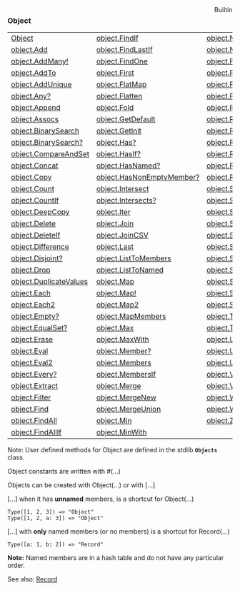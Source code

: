 <div style="float:right"><span class="builtin">Builtin</span></div>

### Object

|     |     |     |
| --- | --- | --- |
| [Object](<Object/Object.md>) | [object.FindIf](<Object/object.FindIf.md>) | [object.NotEmpty?](<Object/object.NotEmpty?.md>) |
| [object.Add](<Object/object.Add.md>) | [object.FindLastIf](<Object/object.FindLastIf.md>) | [object.Nth](<Object/object.Nth.md>) |
| [object.AddMany!](<Object/object.AddMany!.md>) | [object.FindOne](<Object/object.FindOne.md>) | [object.PopFirst](<Object/object.PopFirst.md>) |
| [object.AddTo](<Object/object.AddTo.md>) | [object.First](<Object/object.First.md>) | [object.PopLast](<Object/object.PopLast.md>) |
| [object.AddUnique](<Object/object.AddUnique.md>) | [object.FlatMap](<Object/object.FlatMap.md>) | [object.Project](<Object/object.Project.md>) |
| [object.Any?](<Object/object.Any?.md>) | [object.Flatten](<Object/object.Flatten.md>) | [object.ProjectValues](<Object/object.ProjectValues.md>) |
| [object.Append](<Object/object.Append.md>) | [object.Fold](<Object/object.Fold.md>) | [object.RandVal](<Object/object.RandVal.md>) |
| [object.Assocs](<Object/object.Assocs.md>) | [object.GetDefault](<Object/object.GetDefault.md>) | [object.Readonly?](<Object/object.Readonly?.md>) |
| [object.BinarySearch](<Object/object.BinarySearch.md>) | [object.GetInit](<Object/object.GetInit.md>) | [object.Reduce](<Object/object.Reduce.md>) |
| [object.BinarySearch?](<Object/object.BinarySearch?.md>) | [object.Has?](<Object/object.Has?.md>) | [object.Remove](<Object/object.Remove.md>) |
| [object.CompareAndSet](<Object/object.CompareAndSet.md>) | [object.HasIf?](<Object/object.HasIf?.md>) | [object.RemoveIf](<Object/object.RemoveIf.md>) |
| [object.Concat](<Object/object.Concat.md>) | [object.HasNamed?](<Object/object.HasNamed?.md>) | [object.Replace](<Object/object.Replace.md>) |
| [object.Copy](<Object/object.Copy.md>) | [object.HasNonEmptyMember?](<Object/object.HasNonEmptyMember?.md>) | [object.Reverse!](<Object/object.Reverse!.md>) |
| [object.Count](<Object/object.Count.md>) | [object.Intersect](<Object/object.Intersect.md>) | [object.Set_default](<Object/object.Set_default.md>) |
| [object.CountIf](<Object/object.CountIf.md>) | [object.Intersects?](<Object/object.Intersects?.md>) | [object.Set_readonly](<Object/object.Set_readonly.md>) |
| [object.DeepCopy](<Object/object.DeepCopy.md>) | [object.Iter](<Object/object.Iter.md>) | [object.Shuffle!](<Object/object.Shuffle!.md>) |
| [object.Delete](<Object/object.Delete.md>) | [object.Join](<Object/object.Join.md>) | [object.Size](<Object/object.Size.md>) |
| [object.DeleteIf](<Object/object.DeleteIf.md>) | [object.JoinCSV](<Object/object.JoinCSV.md>) | [object.Sort!](<Object/object.Sort!.md>) |
| [object.Difference](<Object/object.Difference.md>) | [object.Last](<Object/object.Last.md>) | [object.SortWith!](<Object/object.SortWith!.md>) |
| [object.Disjoint?](<Object/object.Disjoint?.md>) | [object.ListToMembers](<Object/object.ListToMembers.md>) | [object.Sorted?](<Object/object.Sorted?.md>) |
| [object.Drop](<Object/object.Drop.md>) | [object.ListToNamed](<Object/object.ListToNamed.md>) | [object.Subset?](<Object/object.Subset?.md>) |
| [object.DuplicateValues](<Object/object.DuplicateValues.md>) | [object.Map](<Object/object.Map.md>) | [object.Sum](<Object/object.Sum.md>) |
| [object.Each](<Object/object.Each.md>) | [object.Map!](<Object/object.Map!.md>) | [object.SumWith](<Object/object.SumWith.md>) |
| [object.Each2](<Object/object.Each2.md>) | [object.Map2](<Object/object.Map2.md>) | [object.Swap](<Object/object.Swap.md>) |
| [object.Empty?](<Object/object.Empty?.md>) | [object.MapMembers](<Object/object.MapMembers.md>) | [object.Take](<Object/object.Take.md>) |
| [object.EqualSet?](<Object/object.EqualSet?.md>) | [object.Max](<Object/object.Max.md>) | [object.Trim!](<Object/object.Trim!.md>) |
| [object.Erase](<Object/object.Erase.md>) | [object.MaxWith](<Object/object.MaxWith.md>) | [object.Union](<Object/object.Union.md>) |
| [object.Eval](<Object/object.Eval.md>) | [object.Member?](<Object/object.Member?.md>) | [object.Unique!](<Object/object.Unique!.md>) |
| [object.Eval2](<Object/object.Eval2.md>) | [object.Members](<Object/object.Members.md>) | [object.UniqueValues](<Object/object.UniqueValues.md>) |
| [object.Every?](<Object/object.Every?.md>) | [object.MembersIf](<Object/object.MembersIf.md>) | [object.Val_or_func](<Object/object.Val_or_func.md>) |
| [object.Extract](<Object/object.Extract.md>) | [object.Merge](<Object/object.Merge.md>) | [object.Values](<Object/object.Values.md>) |
| [object.Filter](<Object/object.Filter.md>) | [object.MergeNew](<Object/object.MergeNew.md>) | [object.Without](<Object/object.Without.md>) |
| [object.Find](<Object/object.Find.md>) | [object.MergeUnion](<Object/object.MergeUnion.md>) | [object.WithoutFields](<Object/object.WithoutFields.md>) |
| [object.FindAll](<Object/object.FindAll.md>) | [object.Min](<Object/object.Min.md>) | [object.Zip](<Object/object.Zip.md>) |
| [object.FindAllIf](<Object/object.FindAllIf.md>) | [object.MinWith](<Object/object.MinWith.md>) |



Note: User defined methods for Object are defined in the stdlib **`Objects`** class.

Object constants are written with #(...)

Objects can be created with Object(...) or with [...]

[...] when it has **unnamed** members, is a shortcut for Object(...)

``` suneido
Type([1, 2, 3]) => "Object"
Type([1, 2, a: 3]) => "Object"
```

[...] with **only** named members (or no members) is a shortcut for Record(...)

``` suneido
Type([a: 1, b: 2]) => "Record"
```

**Note:** Named members are in a hash table and do not have any particular order.

See also: [Record](<../../Database/Reference/Record.md>)